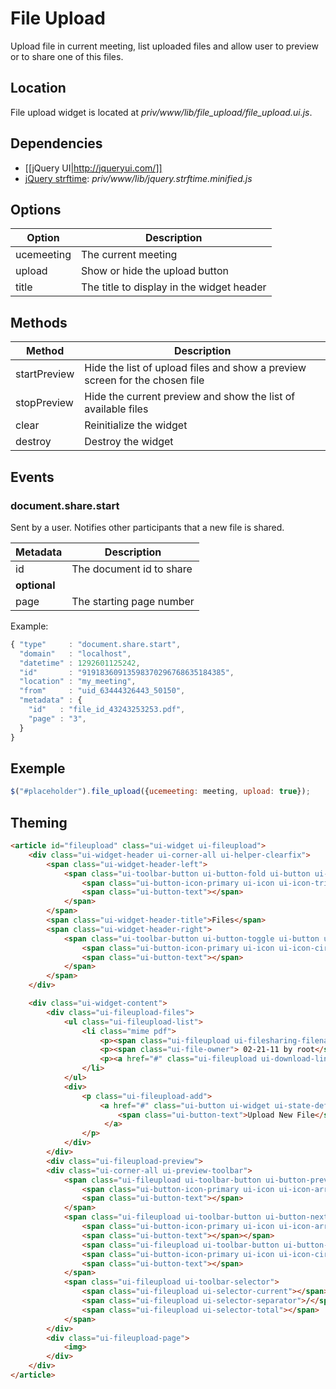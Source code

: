 # File Upload

Upload file in current meeting, list uploaded files and allow user to preview or to share one of this files.

## Location

File upload widget is located at *priv/www/lib/file_upload/file_upload.ui.js*.

## Dependencies

* [[jQuery UI|http://jqueryui.com/]]
* [jQuery strftime](http://projects.nocternity.net/index.py/en/jquery-strftime): *priv/www/lib/jquery.strftime.minified.js*

## Options

Option         | Description
---------------|---------------------------------------------------------------
ucemeeting     | The current meeting
upload         | Show or hide the upload button
title          | The title to display in the widget header

## Methods

Method         | Description
---------------|---------------------------------------------------------------
startPreview   | Hide the list of upload files and show a preview screen for the chosen file
stopPreview    | Hide the current preview and show the list of available files
clear          | Reinitialize the widget
destroy        | Destroy the widget

## Events
### document.share.start

Sent by a user. Notifies other participants that a new file is shared.

Metadata       | Description
---------------|-------------------------------------------------------------------------------------------------------
id             | The document id to share
**optional**   |
page           | The starting page number

Example:

```javascript
{ "type"     : "document.share.start",
  "domain"   : "localhost",
  "datetime" : 1292601125242,
  "id"       : "91918360913598370296768635184385",
  "location" : "my_meeting",
  "from"     : "uid_63444326443_50150",
  "metadata" : {
    "id"   : "file_id_43243253253.pdf",
    "page" : "3",
  }
}
```

## Exemple

```javascript
$("#placeholder").file_upload({ucemeeting: meeting, upload: true});
```

## Theming

```html
<article id="fileupload" class="ui-widget ui-fileupload">
    <div class="ui-widget-header ui-corner-all ui-helper-clearfix">
        <span class="ui-widget-header-left">
            <span class="ui-toolbar-button ui-button-fold ui-button ui-widget ui-state-default ui-corner-all ui-button-icon-only" role="button" aria-disabled="false" title="">
                <span class="ui-button-icon-primary ui-icon ui-icon-triangle-1-s"></span>
                <span class="ui-button-text"></span>
            </span>
        </span>
        <span class="ui-widget-header-title">Files</span>
        <span class="ui-widget-header-right">
            <span class="ui-toolbar-button ui-button-toggle ui-button ui-widget ui-state-default ui-corner-all ui-button-icon-only" role="button" aria-disabled="false" title="">
                <span class="ui-button-icon-primary ui-icon ui-icon-circle-plus"></span>
                <span class="ui-button-text"></span>
            </span>
        </span>
    </div>

    <div class="ui-widget-content">
        <div class="ui-fileupload-files">
            <ul class="ui-fileupload-list">
                <li class="mime pdf">
                    <p><span class="ui-fileupload ui-filesharing-filename">production-programming.pdf</span></p>
                    <p><span class="ui-file-owner"> 02-21-11 by root</span></p>
                    <p><a href="#" class="ui-fileupload ui-download-link">Download</a></p>
                </li>
            </ul>
            <div>
                <p class="ui-fileupload-add">
                    <a href="#" class="ui-button ui-widget ui-state-default ui-corner-all ui-button-text-only" role="button" aria-disabled="false">
                        <span class="ui-button-text">Upload New File</span>
                     </a>
                </p>
            </div>
        </div>
        <div class="ui-fileupload-preview">
        <div class="ui-corner-all ui-preview-toolbar">
            <span class="ui-fileupload ui-toolbar-button ui-button-previous ui-button ui-widget ui-state-default ui-corner-all ui-button-icon-only" href="#" role="button" aria-disabled="false" title="">
                <span class="ui-button-icon-primary ui-icon ui-icon-arrowthick-1-n"></span>
                <span class="ui-button-text"></span>
            </span>
            <span class="ui-fileupload ui-toolbar-button ui-button-next ui-button ui-widget ui-state-default ui-corner-all ui-button-icon-only" href="#" role="button" aria-disabled="false" title="">
                <span class="ui-button-icon-primary ui-icon ui-icon-arrowthick-1-s"></span>
                <span class="ui-button-text"></span></span>
                <span class="ui-fileupload ui-toolbar-button ui-button-stop ui-button ui-widget ui-state-default ui-corner-all ui-button-icon-only" href="#" role="button" aria-disabled="false" title="">
                <span class="ui-button-icon-primary ui-icon ui-icon-circle-close"></span>
                <span class="ui-button-text"></span>
            </span>
            <span class="ui-fileupload ui-toolbar-selector">
                <span class="ui-fileupload ui-selector-current"></span>
                <span class="ui-fileupload ui-selector-separator">/</span>
                <span class="ui-fileupload ui-selector-total"></span>
            </span>
        </div>
        <div class="ui-fileupload-page">
            <img>
        </div>
    </div>
</article>
```
